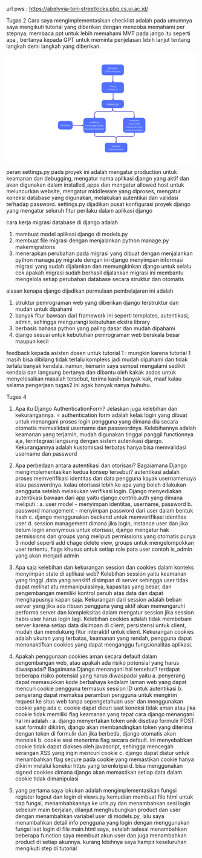 url pws : https://abelyvia-tori-streetkicks.pbp.cs.ui.ac.id/

Tugas 2
Cara saya mengimplementasikan checklist adalah pada umumnya saya mengikuti tutorial yang diberikan dengan 
mencoba memahami per stepnya, membaca ppt untuk lebih memahami MVT pada jango itu seperti apa , bertanya kepada 
GPT untuk meminta penjelasan lebih lanjut tentang langkah demi langkah yang diberikan. 

![alt text](bagan.png)

peran settings.py pada proyek ini adalah mengatur production untuk keamanan
dan debugging, mengatur nama aplikasi django yang aktif dan akan digunakan 
dalam installed_apps dan mengatur allowed host untuk meluncurkan website, 
mengatur middleware yang diproses, mengatur koneksi database yang digunakan, melakukan autentikai dan validasi terhadap password. settings.py dijadikan pusat 
konfigurasi proyek django yang mengatur seluruh fitur perilaku dalam aplikasi django


cara kerja migrasi database di django adalah 
1. membuat model aplikasi django di models.py
2. membuat file migrasi dengan menjalankan python manage.py makemigrations
3. menerapkan perubahan pada migrasi yang dibuat dengan menjalankan python manage.py migrate
dengan ini django menyimpan informasi migrasi yang sudah dijalankan dan memungkinkan django untuk selalu cek apakah migrasi sudah berhasil dijalankan
migrasi ini membantu mengelola setiap perubahan database secara struktur dan otomatis 

alasan kenapa django dijadikan permulaan pembelajaran ini adalah 
1. struktur pemrograman web yang diberikan django terstruktur dan mudah untuk dipahami
2. banyak fitur bawaan dari framework ini seperti templates, autentikasi, admin, sehingga mengurangi kebutuhan ekstra library
3. berbasis bahasa python yang paling dasar dan mudah dipahami
4. django sesuai untuk kebutuhan pemrograman web berskala besar maupun kecil

feedback kepada asisten dosen untuk tutorial 1 :
mungkin karena tutorial 1 masih bisa dibilang tidak terlalu kompleks jadi mudah dipahami dan tidak terlalu banyak kendala. namun, kemarin saya sempat mengalami 
sedikit kendala dan langsung bertanya dan dibantu oleh kakak asdos untuk menyelesaikan masalah tersebut, terima kasih banyak kak, maaf kalau selama pengerjaan tugas2 ini agak banyak nanya huhuhu. 

Tugas 4
1. Apa itu Django AuthenticationForm? Jelaskan juga kelebihan dan kekurangannya.
= authentication form adalah kelas login yang dibuat untuk menangani proses login pengguna yang dimana dia secara otomatis memvalidasi username dan passwordnya. Kelebihannya adalah keamanan yang terjamin, mudah digunakan tinggal panggil functionnya aja, terintegrasi langsung dengan sistem autenikasi django. Kekurangannya adalah kustomisasi terbatas hanya bisa memvalidasi username dan password


2. Apa perbedaan antara autentikasi dan otorisasi? Bagaiamana Django mengimplementasikan kedua konsep tersebut?
autentikasi adalah proses memverifikasi identitas dan data pengguna kayak usernamenuya atau passwordnya. kalau otorisasi lebih ke apa yang boleh dilakukan pengguna setelah melakukan verifikasi login. Django menyediakan autentikasi bawaan dari app yaitu django.contrib.auth yang dimana meliputi : 
a. user model - menyimpan identitas, username, password
b. password management - menyimpan password dari user dalam bentuk hash
c. django menggunakan backend untuk memverifikasi identitas user
d. session management dimana jika login, instance user dan jika belum login anonymous 
untuk otorisasi, django mengatur hak permissions dan groups yang meliputi permissions yang otomatis punya 3 model seperti add chage delete view, groups untuk mengelompokkan user tertentu, flags khusus untuk setiap role para user contoh is_admin yang akan menjadi admin 


3.  Apa saja kelebihan dan kekurangan session dan cookies dalam konteks menyimpan state di aplikasi web?
Kelebihan session yaitu keamanan yang tinggi ,data yang sensitif disimpan di server sehingga user tidak dapat melihat atu memanipulasinya, 
kapasitas yang besar, dan pengembangan memiliki kontrol penuh atas data dan dapat menghapusnya kapan saja. Kekurangan dari session adalah beban server yang jika ada ribuan pengguna yang aktif akan memengaruhi performa server dan kompleksitas dalam mengatur session jika session habis user harus login lagi. 
Kelebihan cookies adalah tidak membebani server karena setiap data disimpan di client, persistensi untuk client, mudah dan mendukung fitur interaktif 
untuk client. Kekurangan cookies adalah ukuran yang terbatas, keamanan yang rendah, pengguna dapat menonaktifkan cookies yang dapat menganggu fungsionalitas aplikasi. 

4. Apakah penggunaan cookies aman secara default dalam pengembangan web, atau apakah ada risiko potensial yang harus diwaspadai? Bagaimana Django menangani hal tersebut?
terdapat beberapa risiko potensial yang harus diwaspadai yaitu 
a.  penyerang dapat memasukkan kode berbahaya kedalam laman web yang dapat mencuri cookie pengguna termasuk session ID untuk autentikasi
b. penyerang dapat memaksa peramban pengguna untuk mengirim request ke situs web tanpa sepengetahuan user dan menggunakan cookie yang ada 
c. cookie dapat dicuri saat koneksi tidak aman atau jika cookie tidak memiliki flag keamanan yang tepat
cara django menangani hal ini adalah : 
a. django menyertakan token unik disetiap formulir POST. saat formulir dikirim, django akan membandingkan token yang diterima dengan token di formulir dan jika berbeda, django otomatis akan menolak
b. cookie sesi menerima flag secara default. ini menyebabkan cookie tidak dapat diakses oleh javascript, sehingga mencegah serangan XSS yang ingin mencuri cookie
c. django dapat diatur untuk menambahkan flag secure pada cookie yang memastikan cookie hanya dikirim melalui koneksi https yang terenkripsi
d. bisa menggunakan signed cookies dimana django akan memastikan setiap data dalam cookie tidak dimanipulasi 

5. yang pertama saya lakukan adalah mengimplementasikan fungsi register logout dan login di views.py kemudian membuat file html untuk tiap fungsi, menambahkannya ke urls.py dan menambahkan sesi login sebelum main berjalan, dilanjut menghubungkan product dan user dengan menambahkan variabel user di models.py, lalu saya menambahkan detail info pengguna yang login dengan menggunakan fungsi last login di file main.html saya, setelah selesai menambahkan beberapa function saya membuat akun user dan juga menambahkan product di setiap akunnya. kurang lebihnya saya hampir keseluruhan mengikuti step di tutorial

